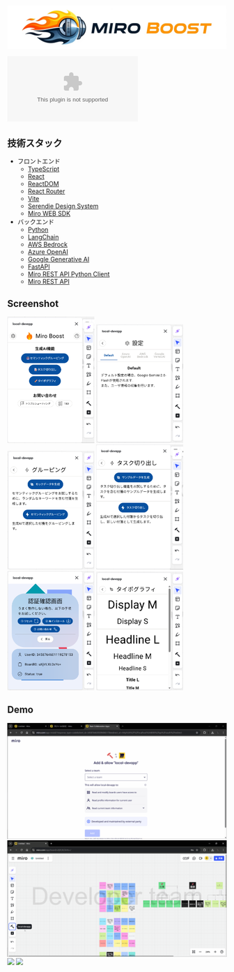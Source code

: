 ![](./doc/readme/00-app-logo.png)

<!-- # Miro Speedtest -->

[![Miro](https://brandfetch.com/miro.com?view=library&library=default&collection=logos&asset=idt40ywMhx&utm_source=https%253A%252F%252Fbrandfetch.com%252Fmiro.com&utm_medium=copyAction&utm_campaign=brandPageReferral)](https://miro.com/app-install/?response_type=code&client_id=3458764631372491152&redirect_uri=https%3A%2F%2Fmiro-boost.onrender.com%2Fapi%2Foauth%2Fredirect)

## 技術スタック

- フロントエンド
  - [TypeScript](https://www.typescriptlang.org/docs/)
  - [React](https://react.dev/reference/react)
  - [ReactDOM](https://react.dev/reference/react-dom)
  - [React Router](https://reactrouter.com/start/framework/routing)
  - [Vite](https://vite.dev/guide/)
  - [Serendie Design System](https://serendie.design/components/)
  - [Miro WEB SDK](https://developers.miro.com/docs/sdk-reference)
- バックエンド
  - [Python](https://www.python.org/)
  - [LangChain](https://python.langchain.com/docs/how_to/)
  - [AWS Bedrock](https://python.langchain.com/docs/integrations/providers/aws/)
  - [Azure OpenAI](https://python.langchain.com/docs/integrations/chat/azure_chat_openai/)
  - [Google Generative AI](https://python.langchain.com/api_reference/google_genai/)
  - [FastAPI](https://fastapi.tiangolo.com/)
  - [Miro REST API Python Client](https://miroapp.github.io/api-clients/python/miro_api.html)
  - [Miro REST API](https://developers.miro.com/reference/overview)

## Screenshot

<img width="200" alt="ファイル名" src="./doc/readme/10-top.png">
<img width="200" alt="ファイル名" src="./doc/readme/11-config.png">
<img width="200" alt="ファイル名" src="./doc/readme/12-group.png">
<img width="200" alt="ファイル名" src="./doc/readme/13-task.png">
<img width="200" alt="ファイル名" src="./doc/readme/21-troubleshooting.png">
<img width="200" alt="ファイル名" src="./doc/readme/90-typography.png">

## Demo

![](./doc/readme/80-demo-install.gif)
![](./doc/readme/81-demo-auth.gif)
![](./doc/readme/82-demo-group.gif)
![](./doc/readme/83-demo-task.gif)
